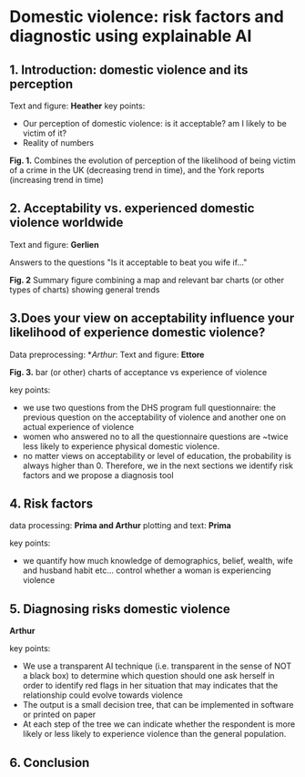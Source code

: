 # Domestic violence: risk factors and diagnostic using explainable AI

## 1. Introduction: domestic violence and its perception

Text and figure: **Heather**
key points:

- Our perception of domestic violence: is it acceptable? am I likely to be victim of it?
- Reality of numbers

**Fig. 1.** Combines the  evolution of perception of the likelihood of being victim of a crime in the UK (decreasing trend in time), and the York reports (increasing trend in time)

## 2. Acceptability vs. experienced domestic violence worldwide

Text and figure: **Gerlien**

Answers to the questions "Is it acceptable to beat you wife if..."

**Fig. 2** Summary figure combining a map and relevant bar charts (or other types of charts) showing general trends

## 3.Does your view on acceptability influence your likelihood of experience domestic violence?

Data preprocessing: **Arthur*:
Text and figure: **Ettore**

**Fig. 3.** bar (or other) charts of acceptance vs experience of violence

key points:

- we use two questions from the DHS program full questionnaire: the previous question on the acceptability of violence and another one on actual experience of violence
- women who answered no to all the questionnaire questions are ~twice less likely to experience physical domestic violence.
- no matter views on acceptability or level of education, the probability is always higher than 0. Therefore, we in the next sections we identify risk factors and we propose a diagnosis tool

## 4. Risk factors
data processing: **Prima and Arthur**
plotting and text: **Prima**

key points: 
- we quantify how much knowledge of demographics, belief, wealth, wife and husband habit etc... control whether a woman is experiencing violence

## 5. Diagnosing risks domestic violence
**Arthur**

key points: 

- We use a transparent AI technique (i.e. transparent in the sense of NOT a black box) to determine which question should one ask herself in order to identify red flags in her situation that may indicates that the relationship could evolve towards violence
- The output is a small decision tree, that can be implemented in software or printed on paper
- At each step of the tree we can indicate whether the respondent is more likely or less likely to experience violence than the general population.

## 6. Conclusion
